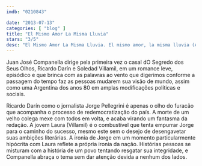 ```yaml
---
imdb: "0210843"

date: "2013-07-13"
categories: [ "blog" ]
title: "El Mismo Amor La Misma Lluvia"
stars: "3/5"
desc: "El Mismo Amor La Misma Lluvia. El mismo amor, la misma lluvia (Argentina, 1999). Dirigido por Juan José Campanella. Escrito por Juan José Campanella, Fernando Castets. Com Ricardo Darín, Soledad Villamil, Ulises Dumont, Eduardo Blanco, Graciela Tenenbaum, Alfonso De Grazia, Alicia Zanca, Mariana Richaudeau, Alejandro Buzzoni."
---
```

Juan José Companella dirige pela primeira vez o casal dO Segredo dos Seus Olhos, Ricardo Darín e Soledad Villamil, em um romance leve, episódico e que brinca com as palavras ao vento que digerimos conforme a passagem do tempo faz as pessoas mudarem sua visão de mundo, assim como uma Argentina dos anos 80 em amplas modificações políticas e sociais.

Ricardo Darín como o jornalista Jorge Pellegrini é apenas o olho do furacão que acompanha o processo de redemocratização do país. A morte de um velho colega mexe com todos em volta, e acaba virando um fantasma da redação. A jovem Laura (Villamil) é o combustível que tenta empurrar Jorge para o caminho do sucesso, mesmo este sem o desejo de desengavetar suas ambições literárias. A ironia de Jorge em um momento particularmente hipócrita com Laura reflete a própria ironia da nação. Histórias pessoas se misturam com a história de um povo tentando resgatar sua integridade, e Companella abraça o tema sem dar atenção devida a nenhum dos lados.

